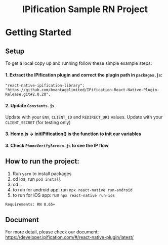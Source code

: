 

<h1 align="center">IPification Sample RN Project</h1>


<!-- GETTING STARTED -->
# Getting Started

## Setup
To get a local copy up and running follow these simple example steps:
#### 1. Extract the IPification plugin and correct the plugin path in `packages.js`:
    "react-native-ipification-library": "https://github.com/bvantagelimited/IPification-React-Native-Plugin-Release.git#2.0.20",

#### 2. Update `Constants.js`
Update with your `ENV`, `CLIENT_ID` and `REDIRECT_URI` values.
Update with your `CLIENT_SECRET` (for testing only)

#### 3. Home.js -> initIPification() is the function to init our variables
#### 3. Check `PhoneVerifyScreen.js` to see the IP flow


## How to run the project:

1. Run `yarn` to install packages
2. cd ios, run `pod install`
3. cd .. 
4. to run for android app: run `npx react-native run-android`
5. to run for iOS app: run `npx react-native run-ios`

`Requirements: RN 0.65+`


## Document
For more detail, please check our document: https://developer.ipification.com/#/react-native-plugin/latest/

